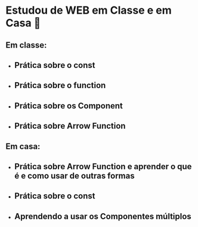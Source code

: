 # Estudou de WEB em Classe e em Casa 🚀 

## Em classe:

- ## Prática sobre o const
- ## Prática sobre o function
- ## Prática sobre os Component
- ## Prática sobre Arrow Function

## Em casa:

- ## Prática sobre Arrow Function e aprender o que é e como usar de outras formas
- ## Prática sobre o const
- ## Aprendendo a usar os Componentes múltiplos
